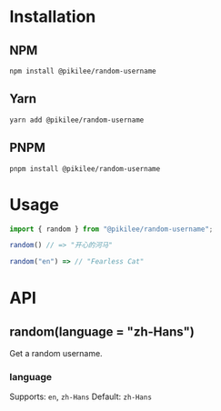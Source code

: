 # Installation

## NPM
```
npm install @pikilee/random-username
```

## Yarn
```
yarn add @pikilee/random-username
```

## PNPM
```
pnpm install @pikilee/random-username
```

# Usage
```js
import { random } from "@pikilee/random-username";

random() // => "开心的河马"

random("en") => // "Fearless Cat"
```

# API
## random(language = "zh-Hans")
Get a random username.

### language
Supports: `en`, `zh-Hans`
Default: `zh-Hans`
